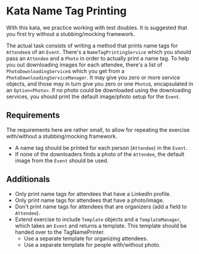 Kata Name Tag Printing
======================

With this kata, we practice working with test doubles.  It is suggested that you first try without a stubbing/mocking framework.

The actual task consists of writing a method that prints name tags for `Attendee`s of an `Event`. There's a `NameTagPrintingService` which you should pass an `Attendee` and a `Photo` in order to actually print a name tag. To help you out downloading images for each attendee, there's a list of `PhotoDownloadingService`s which you get from a `PhotoDownloadingServiceManager`. It may give you zero or more service objects, and those may in turn give you zero or one `Photo`s, encapsulated in an `Option<Photo>`. If no photo could be downloaded using the downloading services, you should print the default image/photo setup for the `Event`.


Requirements
------------

The requirements here are rather small, to allow for repeating the exercise with/without a stubbing/mocking framework.

  * A name tag should be printed for each person (`Attendee`) in the `Event`.
  * If none of the downloaders finds a photo of the `Attendee`, the default image from the `Event` should be used.


Additionals
-----------

  * Only print name tags for attendees that have a LinkedIn profile.
  * Only print name tags for attendees that have a photo/image.
  * Don't print name tags for attendees that are organizers (add a field to `Attendee`).
  * Extend exercise to include `Template` objects and a `TemplateManager`, which takes an `Event` and returns a template. This template should be handed over to the TagNamePrinter.
    * Use a separate template for organizing attendees.
    * Use a separate template for people with/without photo.
